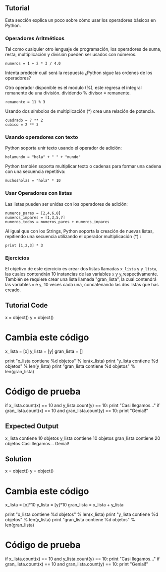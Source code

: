 Tutorial
--------

Esta sección explica un poco sobre cómo usar los operadores básicos en Python. 

### Operadores Aritméticos  


Tal como cualquier otro lenguaje de programación, los operadores de suma, resta, multiplicación y división pueden ser usados con números.<br> 

    numeros = 1 + 2 * 3 / 4.0

Intenta predecir cuál será la respuesta ¿Python sigue las ordenes de los operadores?

Otro operador disponible es el modulo (%), este regresa el integral remanente de una división. dividendo % divisor = remanente.

    remanente = 11 % 3

Usando dos símbolos de multiplicación (*) crea una relación de potencia.

    cuadrado = 7 ** 2
    cubico = 2 ** 3

### Usando operadores con texto

Python soporta unir texto usando el operador de adición:

    holamundo = "hola" + " " + "mundo"

Python también soporta multiplicar texto o cadenas para formar una cadena con una secuencia repetitiva:

    muchosholas = "hola" * 10

### Usar Operadores con listas

Las listas pueden ser unidas con los operadores de adición:

    numeros_pares = [2,4,6,8]
    numeros_impares = [1,3,5,7]
    numeros_todos = numeros_pares + numeros_impares

Al igual que con los Strings, Python soporta la creación de nuevas listas, repitiendo una secuencia utilizando el operador multiplicación (*) :

    print [1,2,3] * 3

### Ejercicios

El objetivo de este ejercicio es crear dos listas llamadas `x_lista` y `y_lista`, las cuales contendrán 10 instancias de las variables `x` y `y`,respectivamente. También se requiere crear una lista llamada "gran_lista", la cual contendrá las variables `x` e `y`, 10 veces cada una, concatenando las dos listas que has creado.

Tutorial Code
-------------

x = object()
y = object()

# Cambia este código
x_lista = [x]
y_lista = [y]
gran_lista = []

print "x_lista contiene %d objetos" % len(x_lista)
print "y_lista contiene %d objetos" % len(y_lista)
print "gran_lista contiene %d objetos" % len(gran_lista)

# Código de prueba
if x_lista.count(x) == 10 and y_lista.count(y) == 10:
    print "Casi llegamos..."
if gran_lista.count(x) == 10 and gran_lista.count(y) == 10:
    print "Genial!"

Expected Output
---------------

x_lista contiene 10 objetos
y_lista contiene 10 objetos
gran_lista contiene 20 objetos
Casi llegamos...
Genial!

Solution
--------
x = object()
y = object()

# Cambia este código
x_lista = [x]*10
y_lista = [y]*10
gran_lista = x_lista + y_lista

print "x_lista contiene %d objetos" % len(x_lista)
print "y_lista contiene %d objetos" % len(y_lista)
print "gran_lista contiene %d objetos" % len(gran_lista)

# Código de prueba
if x_lista.count(x) == 10 and y_lista.count(y) == 10:
    print "Casi llegamos..."
if gran_lista.count(x) == 10 and gran_lista.count(y) == 10:
    print "Genial!"
